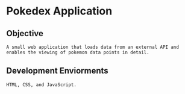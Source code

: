 # Pokedex Application

## Objective
    A small web application that loads data from an external API and enables the viewing of pokemon data points in detail.

 ## Development Enviorments
    HTML, CSS, and JavaScript.